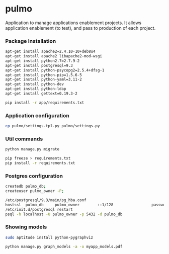 # pulmo
Application to manage applications enablement projects. It allows application enablement (to test), and pass to production of each project.

### Package Installation
```bash
apt-get install apache2=2.4.10-10+deb8u4
apt-get install apache2 libapache2-mod-wsgi
apt-get install python2.7=2.7.9-2
apt-get install postgresql=9.3
apt-get install python-psycopg2=2.5.4+dfsg-1
apt-get install python-pip=1.5.6-5
apt-get install python-yaml=3.11-2
apt-get install python-dev
apt-get install python-ldap
apt-get install gettext=0.19.3-2

pip install -r app/requirements.txt
```

### Application configuration
```bash
cp pulmo/settings.tpl.py pulmo/settings.py
```

### Util commands
```bash
python manage.py migrate

pip freeze > requirements.txt
pip install -r requirements.txt
```

### Postgres configuration
```bash
createdb pulmo_db;
createuser pulmo_owner -P;

/etc/postgresql/9.3/main/pg_hba.conf
hostssl  pulmo_db     pulmo_owner        ::1/128                 password
/etc/init.d/postgresql restart
psql -h localhost -U pulmo_owner -p 5432 -d pulmo_db
```

### Showing models
```bash
sudo aptitude install python-pygraphviz

python manage.py graph_models -a -o myapp_models.pdf
```

